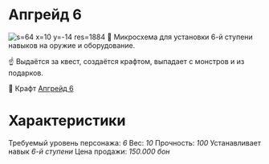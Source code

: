 # Апгрейд 6
![s=64 x=10 y=-14 res=1884]()
🔰 Микросхема для установки 6-й ступени навыков на оружие и оборудование.

☝ Выдаётся за квест, создаётся крафтом, выпадает с монстров и из подарков.

🔨 Крафт [Апгрейд 6](/sys/economy/design/upgrades/up6-plan)

# Характеристики
Требуемый уровень персонажа: *6*
Вес: *10*
Прочность: *100*
Устанавливает навык *6-й ступени*
Цена продажи: *150.000 бон*